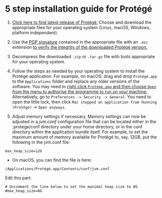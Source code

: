 # 5 step installation guide for Protégé
1. [Click here to find latest release of Protégé.](https://github.com/protegeproject/protege-distribution/releases)
Choose and download the appropriate files for your operating system (Linux, macOS, Windows, platform independent).
2. Use the [PGP signature](https://www.wikihow.com/Verify-a-PGP-Signature) contained in the appropriate file with an `.asc` extension [to verify the integrity of the downloaded Protégé version.](https://www.apache.org/info/verification.html)
3. Decompress the downloaded `.zip` or `.tar.gz` file with tools appropriate for your operating system.
4. Follow the steps as needed by your operating system to install the Protégé application.
For example, on macOS: drag and drop `Protégé.app` to the `Applications` folder and replace any older versions of the software.
You may need to [right click `Protégé.app` and then choose `Open` from the menu to authorise the programme to run on your machine.](https://wiki.geneontology.org/Protege5_6_setup_for_GO_Eds#Download_and_install_Protege)
Alternatively, go to `Preferences -> Security -> General`.
You need to open the little lock, then click `Mac stopped an application from Running (Protégé)` -> `Open anyways`.

5. Adjust memory settings if necessary.
Memory settings can now be adjusted in a *jvm.conf* configuration file that can be located either in the .protege/conf directory under your home directory, or in the conf directory within the application bundle itself.
For example, to set the maximum amount of memory available for Protégé to, say, 12GB, put the following in the jvm.conf file:
```
max_heap_size=12G
```
* On macOS, you can find the file is here:

```
/Applications/Protégé.app/Contents/conf/jvm.conf
```

Edit this part:

```
# Uncomment the line below to set the maximal heap size to 8G
#max_heap_size=8G
```
